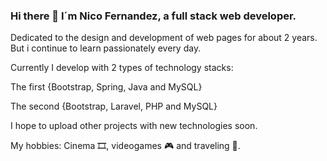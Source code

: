 ### Hi there 👋 I´m Nico Fernandez, a full stack web developer.

Dedicated to the design and development of web pages for about 2 years. But i continue to learn passionately every day.

Currently I develop with 2 types of technology stacks:

The first {Bootstrap, Spring, Java and MySQL}

The second {Bootstrap, Laravel, PHP and MySQL}

I hope to upload other projects with new technologies soon.

My hobbies: Cinema 🎞, videogames 🎮 and traveling 🛫.
<!--
**NicoFernandez1988/NicoFernandez1988** is a ✨ _special_ ✨ repository because its `README.md` (this file) appears on your GitHub profile.

Here are some ideas to get you started:

- 🔭 I’m currently working on ...
- 🌱 I’m currently learning ...
- 👯 I’m looking to collaborate on ...
- 🤔 I’m looking for help with ...
- 💬 Ask me about ...
- 📫 How to reach me: ...
- 😄 Pronouns: ...
- ⚡ Fun fact: ...
-->
